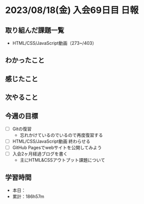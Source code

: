 # 2023/08/18(金) 入会69日目 日報

## 取り組んだ課題一覧

- HTML/CSS/JavaScript動画（273~/403）

## わかったこと

## 感じたこと

## 次やること

<!-- - HTML/CSS/JavaScript動画（~/403） -->

## 今週の目標

- [ ] Gitの復習
  - 忘れかけているのでいるので再度復習する
- [ ] HTML/CSS/JavaScript動画 終わらせる
- [ ] GitHub Pagesでwebサイトを公開してみよう
- [ ] 入会2ヶ月経過ブログを書く
  - 主にHTML&CSSアウトプット課題について

## 学習時間

- 本日：
- 累計：186h57m
